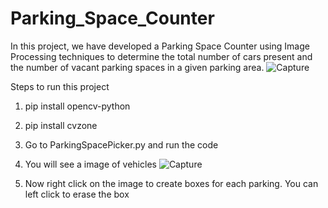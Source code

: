 # Parking_Space_Counter

In this project, we have developed a Parking Space Counter using Image Processing techniques to determine the total number of cars present and the number of vacant parking spaces in a given parking area.
![Capture](https://github.com/aryan-mundra/Parking_Space_Counter/assets/144268029/98479b98-e542-4caa-ad65-072ff5ee6889)


Steps to run this project
1) pip install opencv-python
2) pip install cvzone
3) Go to ParkingSpacePicker.py and run the code
4) You will see a image of vehicles
   ![Capture](https://github.com/aryan-mundra/Parking_Space_Counter/assets/144268029/3c47f8b7-d0c5-4317-b9f8-2ba2e1bee426)

5) Now right click on the image to create boxes for each parking. You can left click to erase the box


